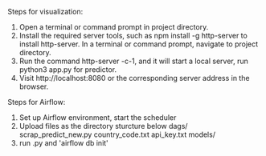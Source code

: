 Steps for visualization:
1. Open a terminal or command prompt in project directory.
2. Install the required server tools, such as npm install -g http-server to install http-server. In a terminal or command prompt, navigate to project directory.
3. Run the command http-server -c-1, and it will start a local server, run python3 app.py for predictor.
4. Visit http://localhost:8080 or the corresponding server address in the browser.

Steps for Airflow:
1. Set up Airflow environment, start the scheduler
2. Upload files as the directory sturcture below
dags/
  scrap_predict_new.py
  country_code.txt
  api_key.txt
  models/
3. run .py and 'airflow db init'
